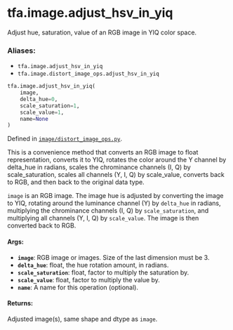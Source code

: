 <div itemscope itemtype="http://developers.google.com/ReferenceObject">
<meta itemprop="name" content="tfa.image.adjust_hsv_in_yiq" />
<meta itemprop="path" content="Stable" />
</div>

# tfa.image.adjust_hsv_in_yiq

Adjust hue, saturation, value of an RGB image in YIQ color space.

### Aliases:

* `tfa.image.adjust_hsv_in_yiq`
* `tfa.image.distort_image_ops.adjust_hsv_in_yiq`

``` python
tfa.image.adjust_hsv_in_yiq(
    image,
    delta_hue=0,
    scale_saturation=1,
    scale_value=1,
    name=None
)
```



Defined in [`image/distort_image_ops.py`](https://github.com/tensorflow/addons/tree/r0.3/tensorflow_addons/image/distort_image_ops.py).

<!-- Placeholder for "Used in" -->

This is a convenience method that converts an RGB image to float
representation, converts it to YIQ, rotates the color around the
Y channel by delta_hue in radians, scales the chrominance channels
(I, Q) by scale_saturation, scales all channels (Y, I, Q) by scale_value,
converts back to RGB, and then back to the original data type.

`image` is an RGB image. The image hue is adjusted by converting the
image to YIQ, rotating around the luminance channel (Y) by
`delta_hue` in radians, multiplying the chrominance channels (I, Q) by
`scale_saturation`, and multiplying all channels (Y, I, Q) by
`scale_value`. The image is then converted back to RGB.

#### Args:

* <b>`image`</b>: RGB image or images. Size of the last dimension must be 3.
* <b>`delta_hue`</b>: float, the hue rotation amount, in radians.
* <b>`scale_saturation`</b>: float, factor to multiply the saturation by.
* <b>`scale_value`</b>: float, factor to multiply the value by.
* <b>`name`</b>: A name for this operation (optional).


#### Returns:

Adjusted image(s), same shape and dtype as `image`.